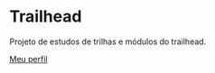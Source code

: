 # Trailhead

Projeto de estudos de trilhas e módulos do trailhead.

[Meu perfil](https://trailblazer.me/id/vdelimagomes)